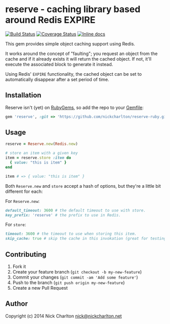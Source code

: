 # reserve - caching library based around Redis EXPIRE

[![Build Status](https://travis-ci.org/nickcharlton/reserve-ruby.svg?branch=master)](https://travis-ci.org/nickcharlton/reserve-ruby)
[![Coverage Status](https://img.shields.io/coveralls/nickcharlton/reserve-ruby.svg)](https://coveralls.io/r/nickcharlton/reserve-ruby)
[![Inline docs](http://inch-ci.org/github/nickcharlton/reserve-ruby.svg?branch=master)](http://inch-ci.org/github/nickcharlton/reserve-ruby)

This gem provides simple object caching support using Redis.

It works around the concept of "faulting"; you request an object from the
cache and if it already exists it will return the cached object. If not, it'll
execute the associated block to generate it instead.

Using Redis' `EXPIRE` functionality, the cached object can be set to
automatically disappear after a set period of time.

## Installation

Reserve isn't (yet) on [RubyGems][], so add the repo to your [Gemfile][]:

```ruby
gem 'reserve', :git => 'https://github.com/nickcharlton/reserve-ruby.git'
```

## Usage

```ruby
reserve = Reserve.new(Redis.new)

# store an item with a given key
item = reserve.store :item do
  { value: "this is item" }
end

item # => { value: "this is item" }
```

Both `Reserve.new` and `store` accept a hash of options, but they're a little
bit different for each:

For `Reserve.new`:

```ruby
default_timeout: 3600 # the default timeout to use with store.
key_prefix: 'reserve' # the prefix to use in Redis.
```

For `store`:

```ruby
timeout: 3600 # the timeout to use when storing this item.
skip_cache: true # skip the cache in this invokation (great for testing).
```

## Contributing

1. Fork it
2. Create your feature branch (`git checkout -b my-new-feature`)
3. Commit your changes (`git commit -am 'Add some feature'`)
4. Push to the branch (`git push origin my-new-feature`)
5. Create a new Pull Request

## Author

Copyright (c) 2014 Nick Charlton <nick@nickcharlton.net>

[RubyGems]: http://rubygems.org
[Gemfile]: http://bundler.io
